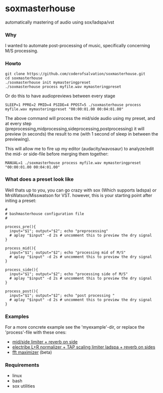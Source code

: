 soxmasterhouse
==============

automatically mastering of audio using sox/ladspa/vst

### Why ###

I wanted to automate post-processing of music, specifically concerning
M/S processing.

### Howto ###

    git clone https://github.com/coderofsalvation/soxmasterhouse.git
    cd soxmasterhouse
    ./soxmasterhouse init mymasteringpreset
    ./soxmasterhouse process myfile.wav mymasteringpreset
 
Or do this to have audiopreviews between every stage 

    SLEEP=1 PPRE=2 PMID=4 PSIDE=4 PPOST=5 ./soxmasterhouse process myfile.wav mymasteringpreset "00:00:01.00 00:04:01.00"

The above command will process the mid/side audio using my preset, and at every step (preprocessing,midprocessing,sideprocessing,postprocessing) it will preview (n seconds) the result to me (with 1 second of sleep in between the previewing).
  
This will allow me to fire up my editor (audacity/wavosaur) to analyze/edit the mid- or side-file before merging them together:

    MANUAL=1 ./soxmasterhouse process myfile.wav mymasteringpreset "00:00:01.00 00:04:01.00"

### What does a preset look like ###

Well thats up to you, you can go crazy with sox (Which supports ladspa) or MrsWatson/Misswatson for VST. however, this is your starting point after initing a preset:

    # 
    # bashmasterhouse configuration file 
    #
    
    process_pre(){
      input="$1"; output="$2"; echo "preprocessing"
      # aplay "$input" -d 2s # uncomment this to preview the dry signal
    }
    
    process_mid(){
      input="$1"; output="$2"; echo "processing mid of M/S"
      # aplay "$input" -d 2s # uncomment this to preview the dry signal
    }
    
    process_side(){
      input="$1"; output="$2"; echo "processing side of M/S"
      # aplay "$input" -d 2s # uncomment this to preview the dry signal
    }
    
    process_post(){
      input="$1"; output="$2"; echo "post processing "
      # aplay "$input" -d 2s # uncomment this to preview the dry signal
    }

### Examples

For a more concrete example see the 'myexample'-dir, or replace the 'process'-file with these ones:

* [mid/side limiter + reverb on side](https://gist.github.com/coderofsalvation/fdc5f055cd140d30f564)
* [electribe L+R normalizer + TAP scaling limiter ladspa + reverb on sides](https://gist.github.com/coderofsalvation/3b69ec0c97bd30a7f0e3)
* [fft maximizer](https://gist.github.com/coderofsalvation/24721097737d6da5259d) (beta)

### Requirements ###

* linux
* bash
* sox utilities

